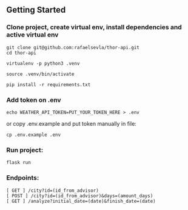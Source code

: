 ## Getting Started

### Clone project, create virtual env, install dependencies and active virtual env

```
git clone git@github.com:rafaelsevla/thor-api.git
cd thor-api
```
```
virtualenv -p python3 .venv
```
```
source .venv/bin/activate
```
```
pip install -r requirements.txt
```


### Add token on .env

```
echo WEATHER_API_TOKEN=PUT_YOUR_TOKEN_HERE > .env
```

or copy .env.example and put token manually in file:
```
cp .env.example .env
```

### Run project:
```
flask run
```


### Endpoints:
```
[ GET ] /city?id=(id_from_advisor)
[ POST ] /city?id=(id_from_advisor)&days=(amount_days)
[ GET ] /analyze?initial_date=(date)&finish_date=(date)
```